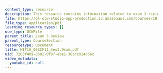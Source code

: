 ```yaml
---
content_type: resource
description: This resource contains information related to exam 3 review.
file: https://ol-ocw-studio-app-production.s3.amazonaws.com/courses/18-06sc-linear-algebra-fall-2011/7285f40986020f97ebe138acc914c66c_MIT18_06SCF11_Ses3.9sum.pdf
file_type: application/pdf
learning_resource_types: []
ocw_type: OCWFile
parent_title: Exam 3 Review
parent_type: CourseSection
resourcetype: Document
title: MIT18_06SCF11_Ses3.9sum.pdf
uid: 7285f409-8602-0f97-ebe1-38acc914c66c
video_metadata:
  youtube_id: null
---
```

